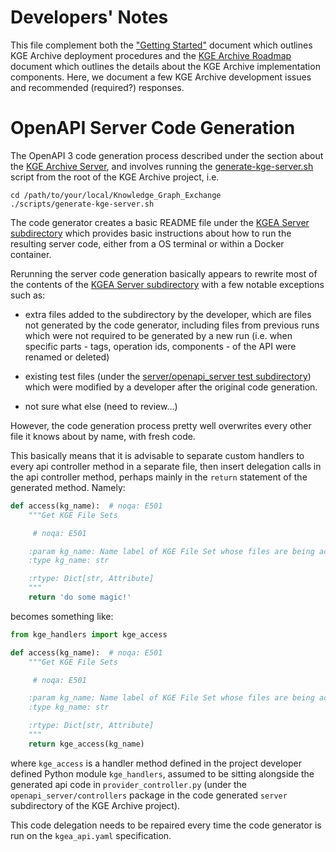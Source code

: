 # Developers' Notes

This file complement both the ["Getting Started"](README.md) document which outlines KGE Archive deployment procedures and the [KGE Archive Roadmap](KGE_ARCHIVE_ROADMAP.md) document which outlines the details about the KGE Archive implementation components. Here, we document a few KGE Archive development issues and recommended (required?) responses.

# OpenAPI Server Code Generation

The OpenAPI 3 code generation process described under the section about the [KGE Archive Server](#2-kge-archive-server), and involves running the [generate-kge-server.sh](../scripts/generate-kge-server.sh) script from the root of the KGE Archive project, i.e.

```shell
cd /path/to/your/local/Knowledge_Graph_Exchange
./scripts/generate-kge-server.sh
```

The code generator creates a basic README file under the [KGEA Server subdirectory](./server/README.md) which provides basic instructions about how to run the resulting server code, either from a OS terminal or within a Docker container.

Rerunning the server code generation basically appears to rewrite most of the contents of the [KGEA Server subdirectory](./server) with a few notable exceptions such as:

- extra files added to the subdirectory by the developer, which are files not generated by the code generator, including files from previous runs which were not required to be generated by a new run (i.e. when specific parts - tags, operation ids, components - of the API were renamed or deleted)
  
- existing test files (under the [server/openapi_server test subdirectory](./server/openapi_server/test)) which were modified by a developer after the original code generation.

- not sure what else (need to review...)

However, the code generation process pretty well overwrites every other file it knows about by name, with fresh code.

This basically means that it is advisable to separate custom handlers to every api controller method in a separate file, then insert delegation calls in the api controller method, perhaps mainly in the `return` statement of the generated method. Namely:

```python
def access(kg_name):  # noqa: E501
    """Get KGE File Sets

     # noqa: E501

    :param kg_name: Name label of KGE File Set whose files are being accessed
    :type kg_name: str

    :rtype: Dict[str, Attribute]
    """
    return 'do some magic!'
```

becomes something like:

```python
from kge_handlers import kge_access

def access(kg_name):  # noqa: E501
    """Get KGE File Sets

     # noqa: E501

    :param kg_name: Name label of KGE File Set whose files are being accessed
    :type kg_name: str

    :rtype: Dict[str, Attribute]
    """
    return kge_access(kg_name)
```

where `kge_access` is a handler method defined in the project developer defined Python module `kge_handlers`, assumed to be sitting alongside the generated api code in `provider_controller.py` (under the `openapi_server/controllers` package in the code generated `server` subdirectory of the KGE Archive project).

This code delegation needs to be repaired every time the code generator is run on the `kgea_api.yaml` specification.
